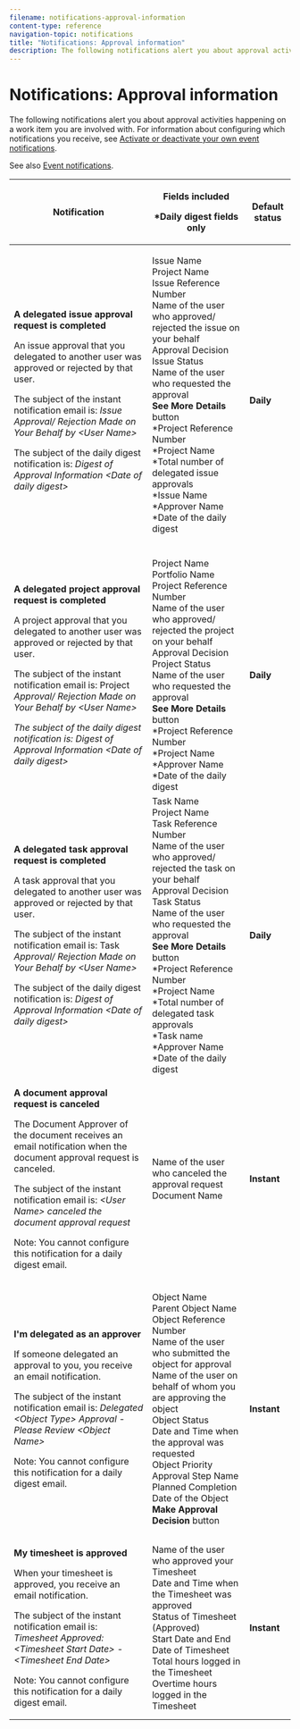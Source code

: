 ```yaml
---
filename: notifications-approval-information
content-type: reference
navigation-topic: notifications
title: "Notifications: Approval information"
description: The following notifications alert you about approval activities happening on a work item you are involved with. For information about configuring which notifications you receive, see Activate or deactivate your own event notifications.
---
```


# Notifications: Approval information

The following notifications alert you about approval activities happening on a work item you are involved with. For information about configuring which notifications you receive, see [Activate or deactivate your own event notifications](../../workfront-basics/using-notifications/activate-or-deactivate-your-own-event-notifications.md).

See also [Event notifications](../../workfront-basics/using-notifications/event-notifications.md).

<table> 
 <col> 
 <col> 
 <col> 
 <thead> 
  <tr> 
   <th>Notification</th> 
   <th> <p>Fields included </p> <p> *Daily digest fields only</p> </th> 
   <th>Default status</th> 
  </tr> 
 </thead> 
 <tbody> 
  <tr> 
   <td> <p><strong>A delegated issue approval request is completed</strong> </p> <p>An issue approval that you delegated to another user was approved or rejected by that user.</p> <p>The subject of the instant notification email is: <em>Issue Approval/ Rejection Made on Your Behalf by &lt;User Name&gt;</em></p> <p>The subject of the daily digest notification is:<em> Digest of Approval Information &lt;Date of daily digest&gt;</em></p> </td> 
   <td> <p>Issue Name<br>Project Name<br>Issue Reference Number<br>Name of the user who approved/ rejected the issue on your behalf<br>Approval Decision<br>Issue Status<br>Name of the user who requested the approval<br><strong>See More Details</strong> button<br>*Project Reference Number<br>*Project Name<br>*Total number of delegated issue approvals<br>*Issue Name<br>*Approver Name<br>*Date of the daily digest<br><br></p> </td> 
   <td><strong>Daily</strong> </td> 
  </tr> 
  <tr> 
   <td> <p><strong>A delegated project approval request is completed</strong> </p> <p>A project approval that you delegated to another user was approved or rejected by that user.</p> <p>The subject of the instant notification email is: Project<em> Approval/ Rejection Made on Your Behalf by &lt;User Name&gt;</em></p> <p><em>The subject of the daily digest notification is: Digest of Approval Information &lt;Date of daily digest&gt;</em> </p> </td> 
   <td> Project Name<br>Portfolio Name<br>Project Reference Number<br>Name of the user who approved/ rejected the project on your behalf<br>Approval Decision<br>Project Status<br>Name of the user who requested the approval<br><strong>See More Details</strong> button<br>*Project Reference Number<br>*Project Name<br>*Approver Name<br>*Date of the daily digest<br></td> 
   <td><strong>Daily</strong> </td> 
  </tr> 
  <tr> 
   <td> <p><strong>A delegated task approval request is completed</strong> </p> <p>A task approval that you delegated to another user was approved or rejected by that user.</p> <p>The subject of the instant notification email is: Task<em> Approval/ Rejection Made on Your Behalf by &lt;User Name&gt;</em></p> <p>The subject of the daily digest notification is:<em> Digest of Approval Information &lt;Date of daily digest&gt;</em></p> </td> 
   <td> Task Name<br>Project Name<br>Task Reference Number<br>Name of the user who approved/ rejected the task on your behalf<br>Approval Decision<br>Task Status<br>Name of the user who requested the approval<br><strong>See More Details</strong> button<br>*Project Reference Number<br>*Project Name<br>*Total number of delegated task approvals<br>*Task name<br>*Approver Name<br>*Date of the daily digest<br></td> 
   <td><strong>Daily</strong> </td> 
  </tr> 
  <tr> 
   <td> <p><strong>A document approval request is canceled</strong> </p> <p>The Document Approver of the document receives an email notification when the document approval request is canceled.</p> <p>The subject of the instant notification email is: <em>&lt;User Name&gt; canceled the document approval request</em></p> <p> <p>Note:  You cannot configure this notification for a daily digest email.</p> </p> </td> 
   <td> Name of the user who canceled the approval request<br>Document Name </td> 
   <td><strong>Instant</strong> </td> 
  </tr> 
  <tr> 
   <td> <p><strong>I'm delegated as an approver</strong> </p> <p>If someone delegated an approval to you, you receive an email notification. </p> <p>The subject of the instant notification email is: <em>Delegated &lt;Object Type&gt; Approval - Please Review &lt;Object Name&gt;</em></p> <p> <p>Note:  You cannot configure this notification for a daily digest email.</p> </p> </td> 
   <td> <p>Object Name<br>Parent Object Name<br>Object Reference Number<br>Name of the user who submitted the object for approval<br>Name of the user on behalf of whom you are approving the object<br>Object Status<br>Date and Time when the approval was requested<br>Object Priority<br>Approval Step Name<br>Planned Completion Date of the Object<br><strong>Make Approval Decision</strong> button</p> </td> 
   <td><strong>Instant</strong> </td> 
  </tr> 
  <tr> 
   <td> <p><strong>My timesheet is approved</strong> </p> <p>When your timesheet is approved, you receive an email notification.</p> <p>The subject of the instant notification email is: <em>Timesheet Approved: &lt;Timesheet Start Date&gt; - &lt;Timesheet End Date&gt;</em></p> <p> <p>Note:  You cannot configure this notification for a daily digest email.</p> </p> </td> 
   <td> Name of the user who approved your Timesheet<br>Date and Time when the Timesheet was approved<br>Status of Timesheet (Approved)<br>Start Date and End Date of Timesheet<br>Total hours logged in the Timesheet<br>Overtime hours logged in the Timesheet </td> 
   <td><strong>Instant</strong> </td> 
  </tr> 
 </tbody> 
</table>

